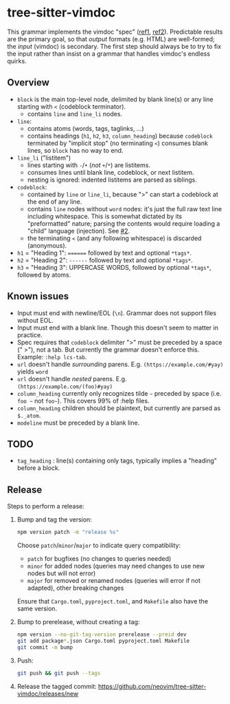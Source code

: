 tree-sitter-vimdoc
==================

This grammar implements the vimdoc "spec"
([ref1](https://neovim.io/doc/user/helphelp.html#help-writing),
[ref2](https://github.com/nanotee/vimdoc-notes)).
Predictable results are the primary goal, so that _output_ formats (e.g. HTML)
are well-formed; the _input_ (vimdoc) is secondary. The first step should
always be to try to fix the input rather than insist on a grammar that handles
vimdoc's endless quirks.

Overview
--------

- `block` is the main top-level node, delimited by blank line(s) or any line
  starting with `<` (codeblock terminator).
  - contains `line` and `line_li` nodes.
- `line`:
  - contains atoms (words, tags, taglinks, …)
  - contains headings (`h1`, `h2`, `h3`, `column_heading`) because `codeblock`
    terminated by "implicit stop" (no terminating `<`) consumes blank lines, so
    `block` has no way to end.
- `line_li` ("listitem")
  - lines starting with `-`/`•` (_not_ `+`/`*`) are listitems.
  - consumes lines until blank line, codeblock, or next listitem.
  - nesting is ignored: indented listitems are parsed as siblings.
- `codeblock`:
  - contained by `line` or `line_li`, because ">" can start a codeblock at the
    end of any line.
  - contains `line` nodes without `word` nodes: it's just the full raw text
    line including whitespace. This is somewhat dictated by its "preformatted"
    nature; parsing the contents would require loading a "child" language
    (injection). See [#2](https://github.com/neovim/tree-sitter-vimdoc/issues/2).
  - the terminating `<` (and any following whitespace) is discarded (anonymous).
- `h1` = "Heading 1": `======` followed by text and optional `*tags*`.
- `h2` = "Heading 2": `------` followed by text and optional `*tags*`.
- `h3` = "Heading 3": UPPERCASE WORDS, followed by optional `*tags*`, followed
  by atoms.

Known issues
------------

- Input must end with newline/EOL (`\n`). Grammar does not support files without EOL.
- Input must end with a blank line. Though this doesn't seem to matter in practice.
- Spec requires that `codeblock` delimiter ">" must be preceded by a space
  (" >"), not a tab. But currently the grammar doesn't enforce this. Example:
  `:help lcs-tab`.
- `url` doesn't handle _surrounding_ parens. E.g. `(https://example.com/#yay)` yields `word`
- `url` doesn't handle _nested_ parens. E.g. `(https://example.com/(foo)#yay)`
- `column_heading` currently only recognizes tilde `~` preceded by space (i.e.
  `foo ~` not `foo~`). This covers 99% of :help files.
- `column_heading` children should be plaintext, but currently are parsed as `$._atom`.
- `modeline` must be preceded by a blank line.

TODO
----

- `tag_heading` : line(s) containing only tags, typically implies a "heading"
  before a block.

Release
-------

Steps to perform a release:

1. Bump and tag the version:
   ```bash
   npm version patch -m "release %s"
   ```
   Choose `patch`/`minor`/`major` to indicate query compatibility:
     - `patch` for bugfixes (no changes to queries needed)
     - `minor` for added nodes (queries may need changes to use new nodes but will not error)
     - `major` for removed or renamed nodes (queries will error if not adapted), other breaking changes

   Ensure that `Cargo.toml`, `pyproject.toml`, and `Makefile` also have the same version.
2. Bump to prerelease, without creating a tag:
   ```bash
   npm version --no-git-tag-version prerelease --preid dev
   git add package*.json Cargo.toml pyproject.toml Makefile
   git commit -m bump
   ```
3. Push:
   ```bash
   git push && git push --tags
   ```
4. Release the tagged commit: https://github.com/neovim/tree-sitter-vimdoc/releases/new
